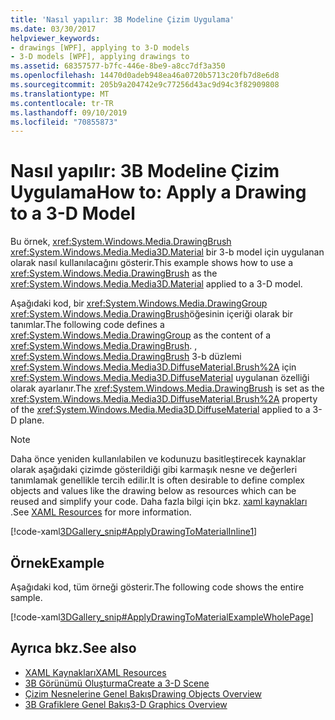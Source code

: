 ```yaml
---
title: 'Nasıl yapılır: 3B Modeline Çizim Uygulama'
ms.date: 03/30/2017
helpviewer_keywords:
- drawings [WPF], applying to 3-D models
- 3-D models [WPF], applying drawings to
ms.assetid: 68357577-b7fc-446e-8be9-a8cc7df3a350
ms.openlocfilehash: 14470d0adeb948ea46a0720b5713c20fb7d8e6d8
ms.sourcegitcommit: 205b9a204742e9c77256d43ac9d94c3f82909808
ms.translationtype: MT
ms.contentlocale: tr-TR
ms.lasthandoff: 09/10/2019
ms.locfileid: "70855873"
---
```

# <a name="how-to-apply-a-drawing-to-a-3-d-model"></a><span data-ttu-id="65fb4-102">Nasıl yapılır: 3B Modeline Çizim Uygulama</span><span class="sxs-lookup"><span data-stu-id="65fb4-102">How to: Apply a Drawing to a 3-D Model</span></span>

<span data-ttu-id="65fb4-103">Bu örnek, <xref:System.Windows.Media.DrawingBrush> <xref:System.Windows.Media.Media3D.Material> bir 3-b model için uygulanan olarak nasıl kullanılacağını gösterir.</span><span class="sxs-lookup"><span data-stu-id="65fb4-103">This example shows how to use a <xref:System.Windows.Media.DrawingBrush> as the <xref:System.Windows.Media.Media3D.Material> applied to a 3-D model.</span></span>

<span data-ttu-id="65fb4-104">Aşağıdaki kod, bir <xref:System.Windows.Media.DrawingGroup> <xref:System.Windows.Media.DrawingBrush>öğesinin içeriği olarak bir tanımlar.</span><span class="sxs-lookup"><span data-stu-id="65fb4-104">The following code defines a <xref:System.Windows.Media.DrawingGroup> as the content of a <xref:System.Windows.Media.DrawingBrush>.</span></span>  <span data-ttu-id="65fb4-105">, <xref:System.Windows.Media.DrawingBrush> 3-b düzlemi <xref:System.Windows.Media.Media3D.DiffuseMaterial.Brush%2A> için <xref:System.Windows.Media.Media3D.DiffuseMaterial> uygulanan özelliği olarak ayarlanır.</span><span class="sxs-lookup"><span data-stu-id="65fb4-105">The <xref:System.Windows.Media.DrawingBrush> is set as the <xref:System.Windows.Media.Media3D.DiffuseMaterial.Brush%2A> property of the <xref:System.Windows.Media.Media3D.DiffuseMaterial> applied to a 3-D plane.</span></span>

> [!NOTE]
> <span data-ttu-id="65fb4-106">Daha önce yeniden kullanılabilen ve kodunuzu basitleştirecek kaynaklar olarak aşağıdaki çizimde gösterildiği gibi karmaşık nesne ve değerleri tanımlamak genellikle tercih edilir.</span><span class="sxs-lookup"><span data-stu-id="65fb4-106">It is often desirable to define complex objects and values like the drawing below as resources which can be reused and simplify your code.</span></span> <span data-ttu-id="65fb4-107">Daha fazla bilgi için bkz. [xaml kaynakları](../advanced/xaml-resources.md) .</span><span class="sxs-lookup"><span data-stu-id="65fb4-107">See [XAML Resources](../advanced/xaml-resources.md) for more information.</span></span>

[!code-xaml[3DGallery_snip#ApplyDrawingToMaterialInline1](~/samples/snippets/csharp/VS_Snippets_Wpf/3DGallery_snip/CS/ApplyDrawingToMaterialExample.xaml#applydrawingtomaterialinline1)]

## <a name="example"></a><span data-ttu-id="65fb4-108">Örnek</span><span class="sxs-lookup"><span data-stu-id="65fb4-108">Example</span></span>

<span data-ttu-id="65fb4-109">Aşağıdaki kod, tüm örneği gösterir.</span><span class="sxs-lookup"><span data-stu-id="65fb4-109">The following code shows the entire sample.</span></span>

[!code-xaml[3DGallery_snip#ApplyDrawingToMaterialExampleWholePage](~/samples/snippets/csharp/VS_Snippets_Wpf/3DGallery_snip/CS/ApplyDrawingToMaterialExample.xaml#applydrawingtomaterialexamplewholepage)]

## <a name="see-also"></a><span data-ttu-id="65fb4-110">Ayrıca bkz.</span><span class="sxs-lookup"><span data-stu-id="65fb4-110">See also</span></span>

- [<span data-ttu-id="65fb4-111">XAML Kaynakları</span><span class="sxs-lookup"><span data-stu-id="65fb4-111">XAML Resources</span></span>](../advanced/xaml-resources.md)
- [<span data-ttu-id="65fb4-112">3B Görünümü Oluşturma</span><span class="sxs-lookup"><span data-stu-id="65fb4-112">Create a 3-D Scene</span></span>](how-to-create-a-3-d-scene.md)
- [<span data-ttu-id="65fb4-113">Çizim Nesnelerine Genel Bakış</span><span class="sxs-lookup"><span data-stu-id="65fb4-113">Drawing Objects Overview</span></span>](drawing-objects-overview.md)
- [<span data-ttu-id="65fb4-114">3B Grafiklere Genel Bakış</span><span class="sxs-lookup"><span data-stu-id="65fb4-114">3-D Graphics Overview</span></span>](3-d-graphics-overview.md)
